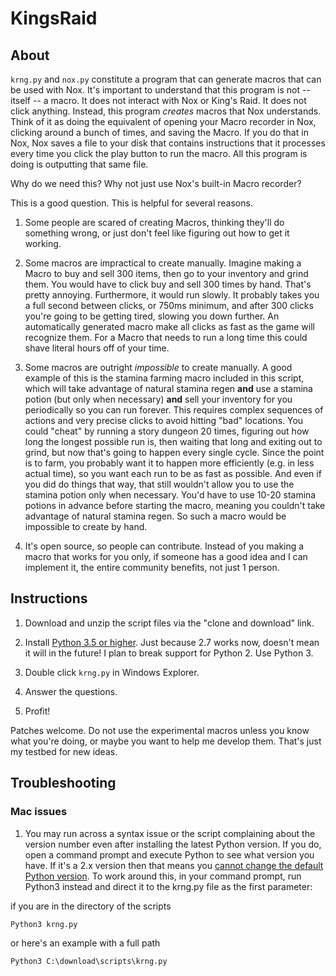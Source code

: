 # KingsRaid

## About

`krng.py` and `nox.py` constitute a program that can generate macros that can be used with Nox.  It's important to understand that this program is not -- itself -- a macro.  It does not interact with Nox or King's Raid.  It does not click anything.  Instead, this program *creates* macros that Nox understands.  Think of it as doing the equivalent of opening your Macro recorder in Nox, clicking around a bunch of times, and saving the Macro.  If you do that in Nox, Nox saves a file to your disk that contains instructions that it processes every time you click the play button to run the macro.  All this program is doing is outputting that same file.

Why do we need this?  Why not just use Nox's built-in Macro recorder?

This is a good question.  This is helpful for several reasons.

1. Some people are scared of creating Macros, thinking they'll do something wrong, or just don't feel like figuring out how to get it working.

2. Some macros are impractical to create manually.  Imagine making a Macro to buy and sell 300 items, then go to your inventory and grind them.  You would have to click buy and sell 300 times by hand.  That's pretty annoying.  Furthermore, it would run slowly.  It probably takes you a full second between clicks, or 750ms minimum, and after 300 clicks you're going to be getting tired, slowing you down further.  An automatically generated macro make all clicks as fast as the game will recognize them.  For a Macro that needs to run a long time this could shave literal hours off of your time.

3. Some macros are outright *impossible* to create manually.  A good example of this is the stamina farming macro included in this script, which will take advantage of natural stamina regen **and** use a stamina potion (but only when necessary) **and** sell your inventory for you periodically so you can run forever.  This requires complex sequences of actions and very precise clicks to avoid hitting "bad" locations.  You could "cheat" by running a story dungeon 20 times, figuring out how long the longest possible run is, then waiting that long and exiting out to grind, but now that's going to happen every single cycle.  Since the point is to farm, you probably want it to happen more efficiently (e.g. in less actual time), so you want each run to be as fast as possible.  And even if you did do things that way, that still wouldn't allow you to use the stamina potion only when necessary.  You'd have to use 10-20 stamina potions in advance before starting the macro, meaning you couldn't take advantage of natural stamina regen.  So such a macro would be impossible to create by hand.  

4. It's open source, so people can contribute.  Instead of you making a macro that works for you only, if someone has a good idea and I can implement it, the entire community benefits, not just 1 person.

## Instructions

1. Download and unzip the script files via the "clone and download" link.

2. Install [Python 3.5 or higher](https://www.python.org/).  Just because 2.7 works now, doesn't mean it will in the future!  I plan to break support for Python 2.  Use Python 3.

3. Double click `krng.py` in Windows Explorer.

4. Answer the questions.

5. Profit!

Patches welcome.  Do not use the experimental macros unless you know what you're doing, or maybe you want to help me develop them.  That's just my testbed for new ideas.

## Troubleshooting

### Mac issues

1. You may run across a syntax issue or the script complaining about the version number even after installing the latest Python version.  If you do, open a command prompt and execute Python to see what version you have.  If it's a 2.x version then that means you [cannot change the default Python version](https://stackoverflow.com/questions/1687357/updating-python-on-mac#1687456).  To work around this, in your command prompt, run Python3 instead and direct it to the krng.py file as the first parameter:

if you are in the directory of the scripts
```
Python3 krng.py
```
or here's an example with a full path
```
Python3 C:\download\scripts\krng.py
```


